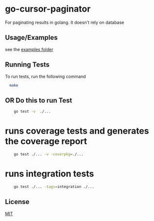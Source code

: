 # go-cursor-paginator
For paginating results in golang. It doesn't rely on database



## Usage/Examples

see the [examples folder](/examples)


## Running Tests

To run tests, run the following command

```bash
  make
```

## OR Do this to run Test
```bash
    go test -v  ./...
```

# runs coverage tests and generates the coverage report
```bash
    go test ./... -v -coverpkg=./...
```

# runs integration tests
```bash
	go test ./... -tags=integration ./...
```

## License

[MIT](https://choosealicense.com/licenses/mit/)

